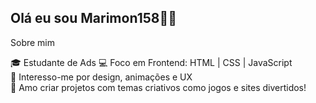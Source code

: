 ## Olá eu sou Marimon158👋🏼

 Sobre mim

🎓 Estudante de Ads
💻 Foco em Frontend: HTML | CSS | JavaScript  
🎨 Interesso-me por design, animações e UX  
🌌 Amo criar projetos com temas criativos como jogos e sites divertidos!  
